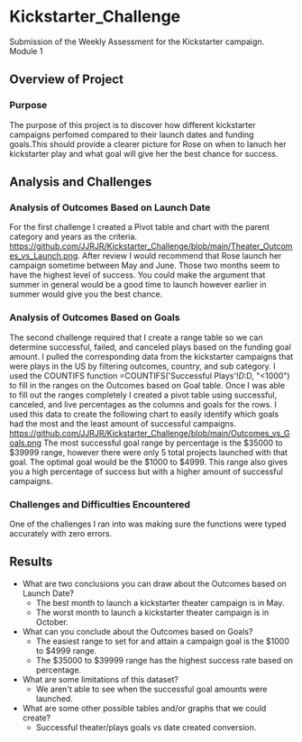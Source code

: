 # Kickstarter_Challenge
Submission of the Weekly Assessment for the Kickstarter campaign. Module 1

## Overview of Project

### Purpose
The purpose of this project is to discover how different kickstarter campaigns perfomed compared to their launch dates and funding goals.This should provide a clearer picture for Rose on when to lanuch her kickstarter play and what goal will give her the best chance for success. 
## Analysis and Challenges

### Analysis of Outcomes Based on Launch Date
For the first challenge I created a Pivot table and chart with the parent category and years as the criteria. 
https://github.com/JJRJR/Kickstarter_Challenge/blob/main/Theater_Outcomes_vs_Launch.png. After review I would recommend that Rose launch her campaign sometime between May and June. Those two months seem to have the highest level of success. You could make the argument that summer in general would be a good time to launch however earlier in summer would give you the best chance.

### Analysis of Outcomes Based on Goals
The second challenge required that I create a range table so we can determine successful, failed, and canceled plays based on the funding goal amount. I pulled the corresponding data from the kickstarter campaigns that were plays in the US by filtering outcomes, country, and sub category. I used the COUNTIFS function =COUNTIFS('Successful Plays'!$D:$D, "<1000") to fill in the ranges on the Outcomes based on Goal table. Once I was able to fill out the ranges completely I created a pivot table using successful, canceled, and live percentages as the columns and goals for the rows. I used this data to create the following chart to easily identify which goals had the most and the least amount of successful campaigns.
https://github.com/JJRJR/Kickstarter_Challenge/blob/main/Outcomes_vs_Goals.png The most successful goal range by percentage is the $35000 to $39999 range, however there were only 5 total projects launched with that goal. The optimal goal would be the $1000 to $4999. This range also gives you a high percentage of success but with a higher amount of successful campaigns.

### Challenges and Difficulties Encountered
One of the challenges I ran into was making sure the functions were typed accurately with zero errors. 
## Results

- What are two conclusions you can draw about the Outcomes based on Launch Date?
    - The best month to launch a kickstarter theater campaign is in May.
    - The worst month to launch a kickstarter theater campaign is in October.
- What can you conclude about the Outcomes based on Goals?
    - The easiest range to set for and attain a campaign goal is the $1000 to $4999 range.
    - The $35000 to $39999 range has the highest success rate based on percentage.
- What are some limitations of this dataset?
    - We aren't able to see when the successful goal amounts were launched. 
- What are some other possible tables and/or graphs that we could create?
    - Successful theater/plays goals vs date created conversion.
